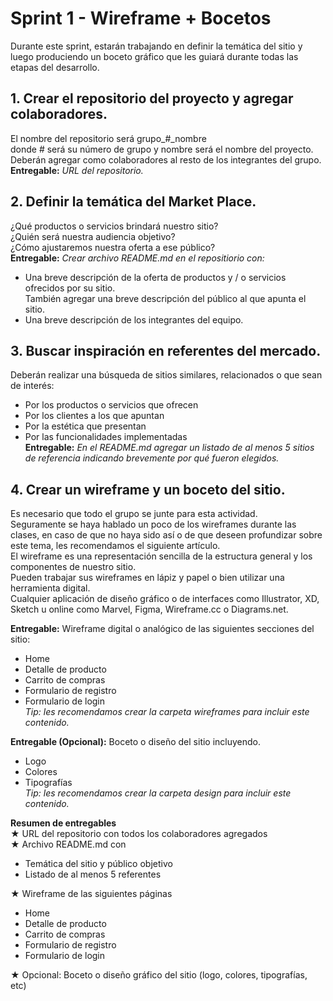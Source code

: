 # Sprint 1 - Wireframe + Bocetos  
Durante este sprint, estarán trabajando en definir la temática del sitio y luego produciendo un
boceto gráfico que les guiará durante todas las etapas del desarrollo.  
  
## 1. Crear el repositorio del proyecto y agregar colaboradores.  
El nombre del repositorio será grupo_#_nombre  
donde # será su número de grupo y
nombre será el nombre del proyecto.  
Deberán agregar como colaboradores al resto de los integrantes del grupo.  
**Entregable:** *URL del repositorio.*
  
  
## 2. Definir la temática del Market Place.  
¿Qué productos o servicios brindará nuestro sitio?  
¿Quién será nuestra audiencia objetivo?  
¿Cómo ajustaremos nuestra oferta a ese público?  
**Entregable:** *Crear archivo README.md en el repositiorio con:*
* Una breve descripción de la oferta de productos y / o servicios ofrecidos por su
sitio.  
También agregar una breve descripción del público al que apunta el sitio.
* Una breve descripción de los integrantes del equipo.
  
  
## 3. Buscar inspiración en referentes del mercado.  
Deberán realizar una búsqueda de sitios similares, relacionados o que sean de
interés:
* Por los productos o servicios que ofrecen
* Por los clientes a los que apuntan
* Por la estética que presentan
* Por las funcionalidades implementadas  
**Entregable:** *En el README.md agregar un listado de al menos 5 sitios de referencia
indicando brevemente por qué fueron elegidos.*
  
  
## 4. Crear un wireframe y un boceto del sitio.  
Es necesario que todo el grupo se junte para esta actividad.  
Seguramente se haya hablado un poco de los wireframes durante las clases, en caso de
que no haya sido así o de que deseen profundizar sobre este tema, les recomendamos
el siguiente artículo.  
El wireframe es una representación sencilla de la estructura general y los componentes
de nuestro sitio.  
Pueden trabajar sus wireframes en lápiz y papel o bien utilizar una herramienta digital.  
Cualquier aplicación de diseño gráfico o de interfaces como Illustrator, XD, Sketch u
online como Marvel, Figma, Wireframe.cc o Diagrams.net.  

**Entregable:** Wireframe digital o analógico de las siguientes secciones del sitio:
* Home
* Detalle de producto
* Carrito de compras
* Formulario de registro
* Formulario de login  
*Tip: les recomendamos crear la carpeta wireframes para incluir este contenido.*
  
**Entregable (Opcional):** Boceto o diseño del sitio incluyendo.
* Logo
* Colores
* Tipografías  
*Tip: les recomendamos crear la carpeta design para incluir este contenido.*

**Resumen de entregables**  
★ URL del repositorio con todos los colaboradores agregados  
★ Archivo README.md con
* Temática del sitio y público objetivo
* Listado de al menos 5 referentes  

★ Wireframe de las siguientes páginas  
* Home
* Detalle de producto
* Carrito de compras
* Formulario de registro
* Formulario de login  

★ Opcional: Boceto o diseño gráfico del sitio (logo, colores, tipografías, etc)